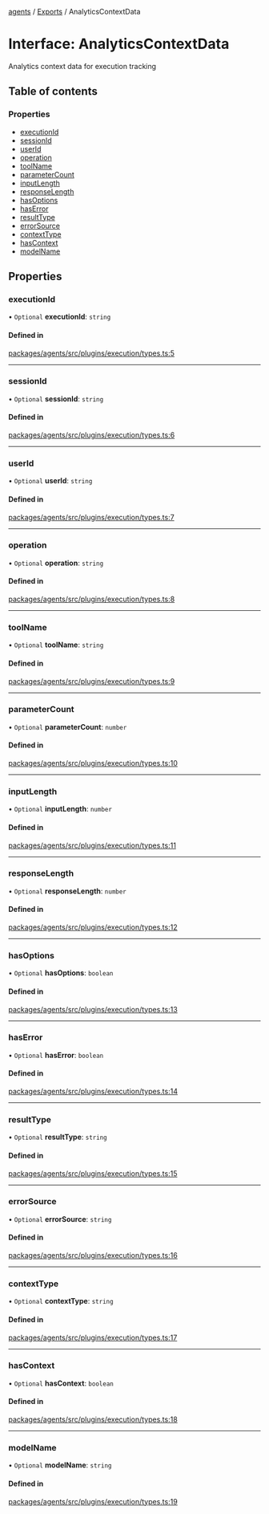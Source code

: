 <!-- 
 ⚠️  AUTO-GENERATED FILE - DO NOT EDIT MANUALLY
 This file is automatically generated by scripts/docs-generator.js
 To make changes, edit the source TypeScript files or update the generator script
-->

[agents](../../) / [Exports](../modules) / AnalyticsContextData

# Interface: AnalyticsContextData

Analytics context data for execution tracking

## Table of contents

### Properties

- [executionId](AnalyticsContextData#executionid)
- [sessionId](AnalyticsContextData#sessionid)
- [userId](AnalyticsContextData#userid)
- [operation](AnalyticsContextData#operation)
- [toolName](AnalyticsContextData#toolname)
- [parameterCount](AnalyticsContextData#parametercount)
- [inputLength](AnalyticsContextData#inputlength)
- [responseLength](AnalyticsContextData#responselength)
- [hasOptions](AnalyticsContextData#hasoptions)
- [hasError](AnalyticsContextData#haserror)
- [resultType](AnalyticsContextData#resulttype)
- [errorSource](AnalyticsContextData#errorsource)
- [contextType](AnalyticsContextData#contexttype)
- [hasContext](AnalyticsContextData#hascontext)
- [modelName](AnalyticsContextData#modelname)

## Properties

### executionId

• `Optional` **executionId**: `string`

#### Defined in

[packages/agents/src/plugins/execution/types.ts:5](https://github.com/woojubb/robota/blob/a69b4da7c5c53be6f90be7c6508928a6d39cf60b/packages/agents/src/plugins/execution/types.ts#L5)

___

### sessionId

• `Optional` **sessionId**: `string`

#### Defined in

[packages/agents/src/plugins/execution/types.ts:6](https://github.com/woojubb/robota/blob/a69b4da7c5c53be6f90be7c6508928a6d39cf60b/packages/agents/src/plugins/execution/types.ts#L6)

___

### userId

• `Optional` **userId**: `string`

#### Defined in

[packages/agents/src/plugins/execution/types.ts:7](https://github.com/woojubb/robota/blob/a69b4da7c5c53be6f90be7c6508928a6d39cf60b/packages/agents/src/plugins/execution/types.ts#L7)

___

### operation

• `Optional` **operation**: `string`

#### Defined in

[packages/agents/src/plugins/execution/types.ts:8](https://github.com/woojubb/robota/blob/a69b4da7c5c53be6f90be7c6508928a6d39cf60b/packages/agents/src/plugins/execution/types.ts#L8)

___

### toolName

• `Optional` **toolName**: `string`

#### Defined in

[packages/agents/src/plugins/execution/types.ts:9](https://github.com/woojubb/robota/blob/a69b4da7c5c53be6f90be7c6508928a6d39cf60b/packages/agents/src/plugins/execution/types.ts#L9)

___

### parameterCount

• `Optional` **parameterCount**: `number`

#### Defined in

[packages/agents/src/plugins/execution/types.ts:10](https://github.com/woojubb/robota/blob/a69b4da7c5c53be6f90be7c6508928a6d39cf60b/packages/agents/src/plugins/execution/types.ts#L10)

___

### inputLength

• `Optional` **inputLength**: `number`

#### Defined in

[packages/agents/src/plugins/execution/types.ts:11](https://github.com/woojubb/robota/blob/a69b4da7c5c53be6f90be7c6508928a6d39cf60b/packages/agents/src/plugins/execution/types.ts#L11)

___

### responseLength

• `Optional` **responseLength**: `number`

#### Defined in

[packages/agents/src/plugins/execution/types.ts:12](https://github.com/woojubb/robota/blob/a69b4da7c5c53be6f90be7c6508928a6d39cf60b/packages/agents/src/plugins/execution/types.ts#L12)

___

### hasOptions

• `Optional` **hasOptions**: `boolean`

#### Defined in

[packages/agents/src/plugins/execution/types.ts:13](https://github.com/woojubb/robota/blob/a69b4da7c5c53be6f90be7c6508928a6d39cf60b/packages/agents/src/plugins/execution/types.ts#L13)

___

### hasError

• `Optional` **hasError**: `boolean`

#### Defined in

[packages/agents/src/plugins/execution/types.ts:14](https://github.com/woojubb/robota/blob/a69b4da7c5c53be6f90be7c6508928a6d39cf60b/packages/agents/src/plugins/execution/types.ts#L14)

___

### resultType

• `Optional` **resultType**: `string`

#### Defined in

[packages/agents/src/plugins/execution/types.ts:15](https://github.com/woojubb/robota/blob/a69b4da7c5c53be6f90be7c6508928a6d39cf60b/packages/agents/src/plugins/execution/types.ts#L15)

___

### errorSource

• `Optional` **errorSource**: `string`

#### Defined in

[packages/agents/src/plugins/execution/types.ts:16](https://github.com/woojubb/robota/blob/a69b4da7c5c53be6f90be7c6508928a6d39cf60b/packages/agents/src/plugins/execution/types.ts#L16)

___

### contextType

• `Optional` **contextType**: `string`

#### Defined in

[packages/agents/src/plugins/execution/types.ts:17](https://github.com/woojubb/robota/blob/a69b4da7c5c53be6f90be7c6508928a6d39cf60b/packages/agents/src/plugins/execution/types.ts#L17)

___

### hasContext

• `Optional` **hasContext**: `boolean`

#### Defined in

[packages/agents/src/plugins/execution/types.ts:18](https://github.com/woojubb/robota/blob/a69b4da7c5c53be6f90be7c6508928a6d39cf60b/packages/agents/src/plugins/execution/types.ts#L18)

___

### modelName

• `Optional` **modelName**: `string`

#### Defined in

[packages/agents/src/plugins/execution/types.ts:19](https://github.com/woojubb/robota/blob/a69b4da7c5c53be6f90be7c6508928a6d39cf60b/packages/agents/src/plugins/execution/types.ts#L19)
